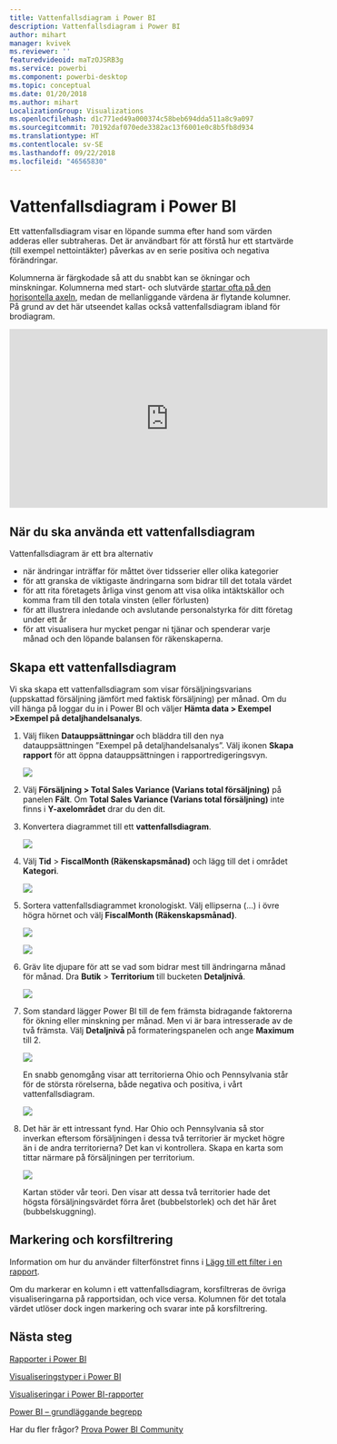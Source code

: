 ```yaml
---
title: Vattenfallsdiagram i Power BI
description: Vattenfallsdiagram i Power BI
author: mihart
manager: kvivek
ms.reviewer: ''
featuredvideoid: maTzOJSRB3g
ms.service: powerbi
ms.component: powerbi-desktop
ms.topic: conceptual
ms.date: 01/20/2018
ms.author: mihart
LocalizationGroup: Visualizations
ms.openlocfilehash: d1c771ed49a000374c58beb694dda511a8c9a097
ms.sourcegitcommit: 70192daf070ede3382ac13f6001e0c8b5fb8d934
ms.translationtype: HT
ms.contentlocale: sv-SE
ms.lasthandoff: 09/22/2018
ms.locfileid: "46565830"
---
```

# <a name="waterfall-charts-in-power-bi"></a>Vattenfallsdiagram i Power BI
Ett vattenfallsdiagram visar en löpande summa efter hand som värden adderas eller subtraheras. Det är användbart för att förstå hur ett startvärde (till exempel nettointäkter) påverkas av en serie positiva och negativa förändringar.

Kolumnerna är färgkodade så att du snabbt kan se ökningar och minskningar. Kolumnerna med start- och slutvärde [startar ofta på den horisontella axeln](https://support.office.com/article/Create-a-waterfall-chart-in-Office-2016-for-Windows-8de1ece4-ff21-4d37-acd7-546f5527f185#BKMK_Float "startar ofta på den horisontella axeln"), medan de mellanliggande värdena är flytande kolumner. På grund av det här utseendet kallas också vattenfallsdiagram ibland för brodiagram.

<iframe width="560" height="315" src="https://www.youtube.com/embed/qKRZPBnaUXM" frameborder="0" allow="autoplay; encrypted-media" allowfullscreen></iframe>

## <a name="when-to-use-a-waterfall-chart"></a>När du ska använda ett vattenfallsdiagram
Vattenfallsdiagram är ett bra alternativ

* när ändringar inträffar för måttet över tidsserier eller olika kategorier
* för att granska de viktigaste ändringarna som bidrar till det totala värdet
* för att rita företagets årliga vinst genom att visa olika intäktskällor och komma fram till den totala vinsten (eller förlusten)
* för att illustrera inledande och avslutande personalstyrka för ditt företag under ett år
* för att visualisera hur mycket pengar ni tjänar och spenderar varje månad och den löpande balansen för räkenskaperna. 

## <a name="create-a-waterfall-chart"></a>Skapa ett vattenfallsdiagram
Vi ska skapa ett vattenfallsdiagram som visar försäljningsvarians (uppskattad försäljning jämfört med faktisk försäljning) per månad. Om du vill hänga på loggar du in i Power BI och väljer **Hämta data \> Exempel \>Exempel på detaljhandelsanalys**. 

1. Välj fliken **Datauppsättningar** och bläddra till den nya datauppsättningen ”Exempel på detaljhandelsanalys”.  Välj ikonen **Skapa rapport** för att öppna datauppsättningen i rapportredigeringsvyn. 
   
    ![](media/power-bi-visualization-waterfall-charts/power-bi-waterfall-report.png)
2. Välj **Försäljning \> Total Sales Variance (Varians total försäljning)** på panelen **Fält**. Om **Total Sales Variance (Varians total försäljning)** inte finns i **Y-axelområdet** drar du den dit.
3. Konvertera diagrammet till ett **vattenfallsdiagram**. 
   
    ![](media/power-bi-visualization-waterfall-charts/convertwaterfall.png)
4. Välj **Tid** \> **FiscalMonth (Räkenskapsmånad)** och lägg till det i området **Kategori**. 
   
    ![](media/power-bi-visualization-waterfall-charts/power-bi-waterfall.png)
5. Sortera vattenfallsdiagrammet kronologiskt. Välj ellipserna (...) i övre högra hörnet och välj **FiscalMonth (Räkenskapsmånad)**.
   
    ![](media/power-bi-visualization-waterfall-charts/power-bi-waterfall-sort.png)
   
    ![](media/power-bi-visualization-waterfall-charts/power-bi-waterfall-sorted.png)
6. Gräv lite djupare för att se vad som bidrar mest till ändringarna månad för månad. Dra **Butik** > **Territorium** till bucketen **Detaljnivå**.
   
    ![](media/power-bi-visualization-waterfall-charts/power-bi-waterfall-breakdown.png)
7. Som standard lägger Power BI till de fem främsta bidragande faktorerna för ökning eller minskning per månad. Men vi är bara intresserade av de två främsta.  Välj **Detaljnivå** på formateringspanelen och ange **Maximum** till 2.
   
    ![](media/power-bi-visualization-waterfall-charts/power-bi-waterfall-breakdown-maximum.png)
   
    En snabb genomgång visar att territorierna Ohio och Pennsylvania står för de största rörelserna, både negativa och positiva, i vårt vattenfallsdiagram. 
   
    ![](media/power-bi-visualization-waterfall-charts/power-bi-waterfall-axis.png)
8. Det här är ett intressant fynd. Har Ohio och Pennsylvania så stor inverkan eftersom försäljningen i dessa två territorier är mycket högre än i de andra territorierna?  Det kan vi kontrollera. Skapa en karta som tittar närmare på försäljningen per territorium.  
   
    ![](media/power-bi-visualization-waterfall-charts/power-bi-map.png)
   
    Kartan stöder vår teori.  Den visar att dessa två territorier hade det högsta försäljningsvärdet förra året (bubbelstorlek) och det här året (bubbelskuggning).

## <a name="highlighting-and-cross-filtering"></a>Markering och korsfiltrering
Information om hur du använder filterfönstret finns i [Lägg till ett filter i en rapport](../power-bi-report-add-filter.md).

Om du markerar en kolumn i ett vattenfallsdiagram, korsfiltreras de övriga visualiseringarna på rapportsidan, och vice versa. Kolumnen för det totala värdet utlöser dock ingen markering och svarar inte på korsfiltrering.

## <a name="next-steps"></a>Nästa steg
[Rapporter i Power BI](../consumer/end-user-reports.md)

[Visualiseringstyper i Power BI](power-bi-visualization-types-for-reports-and-q-and-a.md)

[Visualiseringar i Power BI-rapporter](power-bi-report-visualizations.md)

[Power BI – grundläggande begrepp](../consumer/end-user-basic-concepts.md)

Har du fler frågor? [Prova Power BI Community](http://community.powerbi.com/)

